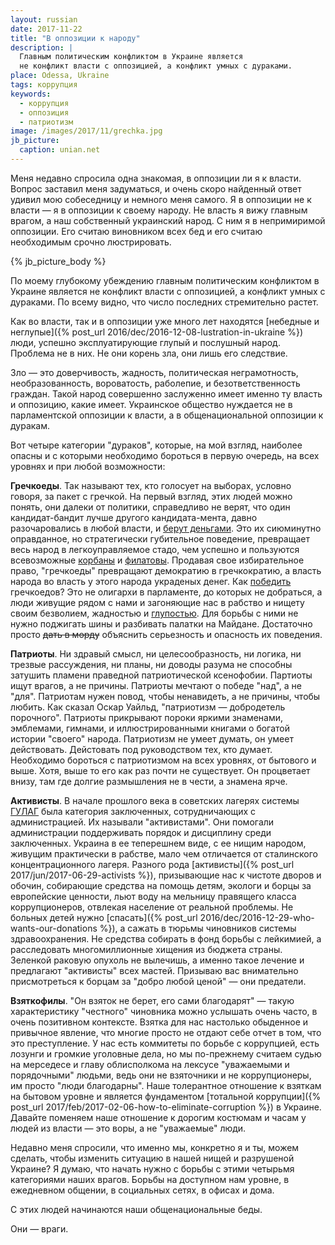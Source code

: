 ```yaml
---
layout: russian
date: 2017-11-22
title: "В оппозиции к народу"
description: |
  Главным политическим конфликтом в Украине является
  не конфликт власти с оппозицией, а конфликт умных с дураками.
place: Odessa, Ukraine
tags: коррупция
keywords:
  - коррупция
  - оппозиция
  - патриотизм
image: /images/2017/11/grechka.jpg
jb_picture:
  caption: unian.net
---
```


Меня недавно спросила одна знакомая, в оппозиции ли я к власти. Вопрос
заставил меня задуматься, и очень скоро найденный ответ удивил мою собеседницу
и немного меня самого. Я в оппозиции не к власти &mdash; я в оппозиции к своему народу.
Не власть я вижу главным врагом, а наш собственный украинский народ. С ним я в непримиримой
оппозиции. Его считаю виновником всех бед и его считаю необходимым
срочно люстрировать.

<!--more-->

{% jb_picture_body %}

По моему глубокому убеждению главным политическим
конфликтом в Украине является
не конфликт власти с оппозицией, а конфликт умных с дураками. По всему видно,
что число последних стремительно растет.

Как во власти, так и в оппозиции уже много лет находятся
[небедные и неглупые]({% post_url 2016/dec/2016-12-08-lustration-in-ukraine %})
люди, успешно эксплуатирующие глупый и послушный народ. Проблема
не в них. Не они корень зла, они лишь его следствие.

Зло &mdash; это доверчивость, жадность, политическая неграмотность,
необразованность, вороватость, раболепие, и безответственность
граждан. Такой народ
совершенно заслуженно имеет именно ту власть и оппозицию, какие имеет.
Украинское общество нуждается не в парламентской оппозиции к власти,
а в общенациональной оппозиции к дуракам.

Вот четыре категории "дураков", которые, на мой взгляд, наиболее опасны и с которыми
необходимо бороться в первую очередь, на всех уровнях и при любой
возможности:

**Гречкоеды**.
Так называют тех, кто голосует на выборах, условно говоря, за пакет с гречкой.
На первый взгляд, этих людей можно понять, они далеки от политики, справедливо не верят,
что один кандидат-бандит лучше другого кандидата-мента, давно разочаровались
в любой власти, и [берут деньгами](http://gordonua.com/news/politics/gordon-ya-by-voobshche-zapretil-pensioneram-golosovat-na-vyborah-194677.html).
Это их сиюминутно оправданное, но стратегически
губительное поведение, превращает весь народ в легкоуправляемое стадо, чем
успешно и пользуются всевозможные [корбаны](http://news.bigmir.net/ukraine/917206-V-Chernigove-ljudi-chut--ne-podralis--za-grechku-ot-Korbana)
и
[филатовы](http://minprom.ua/news/189499.html).
Продавая свое избирательное право, "гречкоеды" превращают демократию в гречкократию,
а власть народа во власть у этого народа украденых денег.
Как [победить](https://antikor.com.ua/articles/204291-prodaj_golos_ukrainy_kak_zastavitj_izbiratelej_ne_golosovatj_za_grechku)
гречкоедов? Это не олигархи в парламенте, до которых не добраться,
а люди живущие рядом с нами и загоняющие нас в рабство
и нищету своим безволием, жадностью и
[глупостью](http://rian.com.ua/interview/20151025/375806780.html).
Для борьбы с ними не нужно
поджигать шины и разбивать палатки на Майдане. Достаточно просто
~~дать в морду~~ объяснить серьезность и опасность их поведения.

**Патриоты**.
Ни здравый смысл, ни целесообразность, ни логика, ни трезвые рассуждения,
ни планы, ни доводы разума не способны затушить пламени праведной
патриотической ксенофобии. Партиоты ищут врагов, а не причины. Патриоты
мечтают о победе "над", а не "для". Патриотам нужен повод, чтобы ненавидеть,
а не причины, чтобы любить. Как сказал Оскар Уайльд,
"патриотизм &mdash; добродетель порочного". Патриоты прикрывают
пороки яркими знаменами, эмблемами, гимнами, и иллюстрированными
книгами о богатой истории "своего" народа. Патриотизм не умеет думать,
он умеет действовать. Дейстовать под руководством тех, кто думает.
Необходимо бороться с патриотизмом на всех уровнях, от
бытового и выше. Хотя, выше то его как раз почти не существует. Он процветает
внизу, там где долгие размышления не в чести, а знамена ярче.

**Активисты**.
В начале прошлого века в советских лагерях системы
[ГУЛАГ](https://ru.wikipedia.org/wiki/%D0%93%D0%A3%D0%9B%D0%90%D0%93)
была категория заключенных, сотрудничающих с администрацией.
Их называли "активистами". Они помогали администрации поддерживать
порядок и дисциплину среди заключенных. Украина в ее теперешнем виде, с ее
нищим народом, живущим практически в рабстве, мало чем отличается от
сталинского концентрационного лагеря. Разного рода
[активисты]({% post_url 2017/jun/2017-06-29-activists %}),
призывающие нас к чистоте дворов и обочин, собирающие средства на помощь
детям, экологи и борцы за европейские ценности, льют воду на мельницу
правящего класса коррупционеров, отвлекая население от реальной проблемы.
Не больных детей нужно [спасать]({% post_url 2016/dec/2016-12-29-who-wants-our-donations %}), а сажать в тюрьмы чиновников системы
здравоохранения. Не средства собирать в фонд борьбы с лейкимией,
а расследовать многомиллионные хищения из бюджета страны. Зеленкой
раковую опухоль не вылечишь, а именно такое лечение и предлагают
"активисты" всех мастей. Призываю вас внимательно присмотреться к борцам
за "добро любой ценой" &mdash; они предатели.

**Взяткофилы**.
"Он взяток не берет, его сами благодарят" &mdash; такую характеристику
"честного" чиновника можно услышать очень часто, в очень позитивном
контексте. Взятка для нас настолько обыденное и привычное явление,
что многие просто не отдают себе отчет в том, что это преступление.
У нас есть коммитеты по борьбе с коррупцией, есть лозунги и громкие
уголовные дела, но мы по-прежнему считаем судью на мерседесе
и главу облисполкома на лексусе "уважаемыми и порядочными" людьми, ведь
они не взяточники и не коррупционеры, им просто "люди благодарны".
Наше толерантное отношение к взяткам на бытовом уровне и является фундаментом
[тотальной коррупции]({% post_url 2017/feb/2017-02-06-how-to-eliminate-corruption %})
в Украине. Давайте поменяем наше отношение к
дорогим костюмам и часам у людей из власти &mdash; это воры, а не "уважаемые"
люди.

Недавно меня спросили, что именно мы, конкретно я и ты, можем сделать, чтобы
изменить ситуацию в нашей нищей и разрушеной Украине? Я думаю, что начать нужно
с борьбы с этими четырьмя категориями наших врагов. Борьбы на доступном
нам уровне, в ежедневном общении, в социальных сетях, в офисах и дома.

С этих людей начинаются наши общенациональные беды.

Они &mdash; враги.

